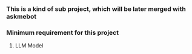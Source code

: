 ### This is a kind of sub project, which will be later merged with askmebot


### Minimum requirement for this project
1. LLM Model